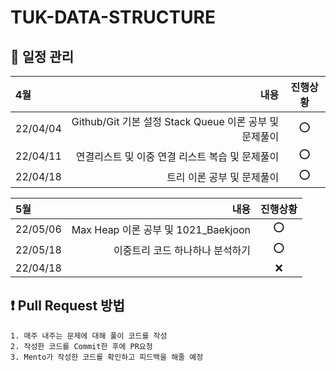 # TUK-DATA-STRUCTURE

## 📌 일정 관리

| 4월      |                                                   내용 | 진행상황 |
| :------- | -----------------------------------------------------: | :------: |
| 22/04/04 | Github/Git 기본 설정 Stack Queue 이론 공부 및 문제풀이 |    ⭕️    |
| 22/04/11 |        연결리스트 및 이중 연결 리스트 복습 및 문제풀이 |    ⭕️    |
| 22/04/18 |                             트리 이론 공부 및 문제풀이 |    ⭕️    |


| 5월      |                                                   내용 | 진행상황 |
| :------- | -----------------------------------------------------: | :------: |
| 22/05/06 | Max Heap 이론 공부 및 1021_Baekjoon |    ⭕️    |
| 22/05/18 |    이중트리 코드 하나하나 분석하기     |    ⭕️    |
| 22/04/18 |                              |    ❌    |

## ❗️ Pull Request 방법

```
1. 매주 내주는 문제에 대해 풀이 코드를 작성
2. 작성한 코드를 Commit한 후에 PR요청
3. Mento가 작성한 코드를 확인하고 피드백을 해줄 예정
```

